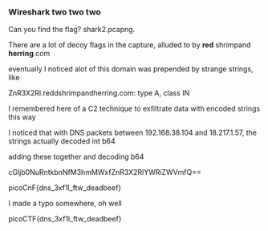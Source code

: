 ### Wireshark two two two

Can you find the flag? shark2.pcapng.

There are a lot of decoy flags in the capture, alluded to by __red__ shrimpand __herring__.com

eventually I noticed alot of this domain was prepended by strange strings, like

ZnR3X2Rl.reddshrimpandherring.com: type A, class IN

I remembered here of a C2 technique to exfiltrate data with encoded strings this way

I noticed that with DNS packets between 192.168.38.104 and 18.217.1.57, the strings actually decoded int b64

adding these together and decoding b64

cGljb0NuRntkbnNfM3hmMWxfZnR3X2RlYWRiZWVmfQ==

picoCnF{dns_3xf1l_ftw_deadbeef}

I made a typo somewhere, oh well

picoCTF{dns_3xf1l_ftw_deadbeef}
